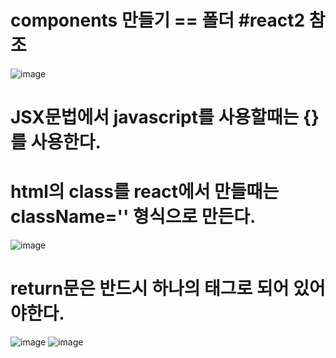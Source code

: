 # components 만들기 == 폴더 #react2 참조


![image](https://github.com/sjeroh/react_basic/assets/36749506/36e1687d-6dd1-4b28-a1d0-690643075516)


# JSX문법에서 javascript를 사용할때는 {}를 사용한다.
# html의 class를 react에서 만들때는 className='' 형식으로 만든다.
![image](https://github.com/sjeroh/react_basic/assets/36749506/7cb2c115-b499-4a37-a40e-20b559c17ef9)

# return문은 반드시 하나의 태그로 되어 있어야한다.
![image](https://github.com/sjeroh/react_basic/assets/36749506/beb581ef-bd21-4db0-9696-6e5defaf5dc6)
![image](https://github.com/sjeroh/react_basic/assets/36749506/06bff78a-46ce-4297-8a30-5bac8fa062f0)
